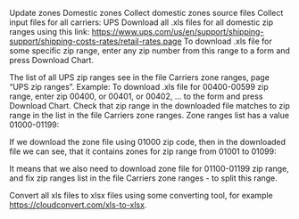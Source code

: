 Update zones
Domestic zones
Collect domestic zones source files
Collect input files for all carriers:
UPS
Download all .xls files for all domestic zip ranges using this link: https://www.ups.com/us/en/support/shipping-support/shipping-costs-rates/retail-rates.page
To download .xls file for some specific zip range, enter any zip number from this range to a form and press Download Chart.

The list of all UPS zip ranges see in the file Carriers zone ranges, page “UPS zip ranges”.
Example: To download .xls file for 00400-00599 zip range, enter zip 00400, or 00401, or 00402, … to the form and press Download Chart.
Check that zip range in the downloaded file matches to zip range in the list in the file Carriers zone ranges.
Zone ranges list has a value 01000-01199:

If we download the zone file using 01000 zip code, then in the downloaded file we can see, that it contains zones for zip range from 01001 to 01099:

It means that we also need to download zone file for 01100-01199 zip range, and fix zip ranges list in the file Carriers zone ranges - to split this range.

Convert all xls files to xlsx files using some converting tool, for example https://cloudconvert.com/xls-to-xlsx. 
